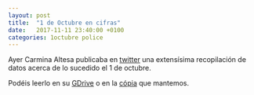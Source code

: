 ```yaml
---
layout: post
title:  "1 de Octubre en cifras"
date:   2017-11-11 23:40:00 +0100
categories: 1octubre police
---
```


Ayer Carmina Altesa publicaba en [twitter][tweet] una extensísima recopilación de datos acerca de lo sucedido el 1 de octubre.

Podéis leerlo en su [GDrive][master-es] o en la [cópia][local-bkp-es] que mantemos.


[tweet]: https://twitter.com/AltesaAmils/status/929142641090056198?s=09
[master-es]: https://drive.google.com/file/d/1x82YZIHLD8BG3iiTCUJ213-bdJbJMj2C/view
[local-bkp-es]: Estadistica-sobre-el-1-de-octubre.pdf
